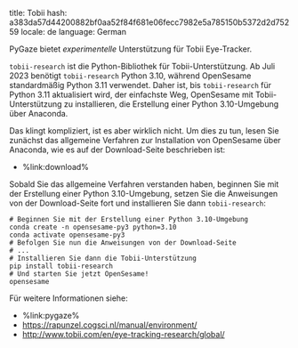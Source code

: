 title: Tobii
hash: a383da57d44200882bf0aa52f84f681e06fecc7982e5a785150b5372d2d75259
locale: de
language: German

PyGaze bietet *experimentelle* Unterstützung für Tobii Eye-Tracker.

`tobii-research` ist die Python-Bibliothek für Tobii-Unterstützung. Ab Juli 2023 benötigt `tobii-research` Python 3.10, während OpenSesame standardmäßig Python 3.11 verwendet. Daher ist, bis `tobii-research` für Python 3.11 aktualisiert wird, der einfachste Weg, OpenSesame mit Tobii-Unterstützung zu installieren, die Erstellung einer Python 3.10-Umgebung über Anaconda.

Das klingt kompliziert, ist es aber wirklich nicht. Um dies zu tun, lesen Sie zunächst das allgemeine Verfahren zur Installation von OpenSesame über Anaconda, wie es auf der Download-Seite beschrieben ist:

- %link:download%

Sobald Sie das allgemeine Verfahren verstanden haben, beginnen Sie mit der Erstellung einer Python 3.10-Umgebung, setzen Sie die Anweisungen von der Download-Seite fort und installieren Sie dann `tobii-research`:

```
# Beginnen Sie mit der Erstellung einer Python 3.10-Umgebung
conda create -n opensesame-py3 python=3.10
conda activate opensesame-py3
# Befolgen Sie nun die Anweisungen von der Download-Seite
# ...
# Installieren Sie dann die Tobii-Unterstützung
pip install tobii-research
# Und starten Sie jetzt OpenSesame!
opensesame
```

Für weitere Informationen siehe:

- %link:pygaze%
- <https://rapunzel.cogsci.nl/manual/environment/>
- <http://www.tobii.com/en/eye-tracking-research/global/>